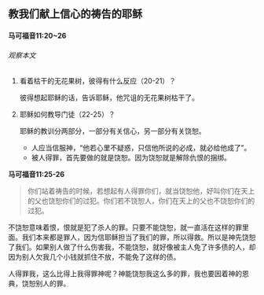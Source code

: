 ## 教我们献上信心的祷告的耶稣

#### 马可福音11:20~26

###### 观察本文

1. 看着枯干的无花果树，彼得有什么反应（20-21）？

    彼得想起耶稣的话，告诉耶稣，他咒诅的无花果树枯干了。

2. 耶稣如何教导门徒（22-25）？
    
    耶稣的教训分两部分，一部分有关信心，另一部分有关饶恕。
    
    * 人应当信服神，“他若心里不疑惑，只信他所说的必成，就必给他成了”。
    * 被人得罪，首先要做的就是饶恕。因为饶恕就是解除仇恨的捆绑。

**马可福音11:25-26**
> 你们站着祷告的时候，若想起有人得罪你们，就当饶恕他，好叫你们在天上的父也饶恕你们的过犯。你们若不饶恕人，你们在天上的父也不饶恕你们的过犯。

不饶恕意味着恨，恨就是犯了杀人的罪。只要不能饶恕，就一直活在这样的罪里面。我们本来都是罪人，因为信耶稣担当了我们的罪，所以得救。所以是神先饶恕了我们。如果别人做了什么伤害我，不能饶恕，就好像被主人免了许多债的人，却因为别人欠我几个小钱就抓住不放，不能免了这样的债。

人得罪我，这么比得上我得罪神呢？神能饶恕我这么多的罪，我也要因着神的恩典，饶恕别人的罪。

